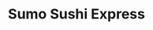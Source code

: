 ---
layout: place
title: "Sumo Sushi Express"
permalink: /virginia/glen-allen/sumo-sushi-express.html
stateAbbr: VA
stateName: Virginia
cityName: Glen Allen
seo:
  name: "Sumo Sushi Express"
  type: Restaurant
  links: https://www.facebook.com/people/Sumo-Sushi-Express-at-Glen-Allen-Virginia/100063725402660/
description: "Looking for sushi in Glen Allen, Virginia? Check out Sumo Sushi Express for a delightful Japanese dining experience. Enjoy a variety of sushi and other dishe..."
place_id: ChIJQURVMt09sYkR_P8YLEodWZA
photos:
  - name: >-
      places/ChIJQURVMt09sYkR_P8YLEodWZA/photos/AeeoHcKM2CDAe-MPlRSLjuJSwnuS0R1s9r4Sck2t8ia44Z1AsOsIYe3iAFE3NzZwTUEpbnuus7LoYXB5ftEfroxrWiF98RX82jqXNwnltb__LCzwL1PwAQI0iKeBVZ2Yo_vsjP6bjpTTnfBujHfD-B_2IJCnTOTrsrXPZjYxcmGDJjAnhIdxMlHVSQwA_CrLGkmXz0pPL8y4U1g7NHliZyXP-5kYIzGXyQ8omHgoV8y3yj9imYM7SS6wLuf6Jx7jkw_0fY75Y_GGpDJRfyY3w_Th_tRMJAP1XK4DMYatMCNDt03IDXqP_sMA8RPtayHLk4Iumc_wvucuzLfPkGtmHJtS55PiJ-5oB3lwI2z2GJ70syytWLrLD4BMa_KApvNDk3t-lZoXR1H028RiPH_T9090uEKhjV2YWyZR8yyEIVzOcIWx0hk
    widthPx: 3264
    heightPx: 2448
    authorAttributions:
      - displayName: aung khine
        uri: https://maps.google.com/maps/contrib/113007762801284148345
        photoUri: >-
          https://lh3.googleusercontent.com/a-/ALV-UjW5yiyvN-8hCHfIBJ_-8lBM2ZBnn6LkTqIEDIr-uDoFU6g0VFW7=s100-p-k-no-mo
    flagContentUri: >-
      https://www.google.com/local/imagery/report/?cb_client=maps_api_places.places_api&image_key=!1e10!2sCIHM0ogKEICAgICkgKT1uQE&hl=en-US
    googleMapsUri: >-
      https://www.google.com/maps/place//data=!3m4!1e2!3m2!1sCIHM0ogKEICAgICkgKT1uQE!2e10!4m2!3m1!1s0x89b13ddd32554441:0x90591d4a2c18fffc
  - name: >-
      places/ChIJQURVMt09sYkR_P8YLEodWZA/photos/AeeoHcL2poS47AwtUMFoajyzC8VKZaZdk4RMWqo1UT7mdi-hnmeo8LhHbCn--ASpTehAAnLQ8-kGX607kPLaDwEto65ejCrDtz1cIzFTFpzwzr80TLTEEI9H41if_IkkcYarsbzmQTkAEM0Gf80MgpVr6wGfmjLnjIAaY9Z0BPZhCZXlGMg-i9d427bCYneJVJROFL3GwWIunRuFQCzvnRcScEujuIQ7UqkfYAtU53O-oD8quMINlmn0fAh3wsWEC0u3MkWcOWhCKNzEMUV1ZKBG2ltKrO6ZtmkiClJ-ceLICdE0Sg
    widthPx: 1636
    heightPx: 2181
    authorAttributions:
      - displayName: Sumo Sushi Express
        uri: https://maps.google.com/maps/contrib/102645724741605875836
        photoUri: >-
          https://lh3.googleusercontent.com/a/ACg8ocKVd4n1KIC6lmv38_m2fIjXpnHGaSO9GCIoPGIIijJSYZb1xQ=s100-p-k-no-mo
    flagContentUri: >-
      https://www.google.com/local/imagery/report/?cb_client=maps_api_places.places_api&image_key=!1e10!2sAF1QipMrHcNdP3Ys8kezMGKfkOPCjNJg_-g8_kzIXitv&hl=en-US
    googleMapsUri: >-
      https://www.google.com/maps/place//data=!3m4!1e2!3m2!1sAF1QipMrHcNdP3Ys8kezMGKfkOPCjNJg_-g8_kzIXitv!2e10!4m2!3m1!1s0x89b13ddd32554441:0x90591d4a2c18fffc
  - name: >-
      places/ChIJQURVMt09sYkR_P8YLEodWZA/photos/AeeoHcI_I3LzRutu-Phuh5_LBRprmuWlaTgZvWyrbHM3qq9PAltz9xyHMPmzl1zch-NZMPBuDydrsbg37oieG2IrLHnO6CvaSdPnnJuuH732_4wQd7DoV1jHV0bDeWehx1BgzNczdPXYPgwaRdvjnyj8tSsGdiM36ckQpyY5mtgQ6ex2JZOzCamkErQZuxoSZFnlzB0RE0FtIHD_gSP9N1rfTYCAEsvPAi_fSWtix0F83US4RGXMEWznWSiA3Xw7sxjFpcTa1R0BsTpIN7wccElCX-vf9DRhoxJak5dh2LwowpUqv-Bq_yvi3Cc6-RXK-i7_n-y-tzv88CcOk_z7-ZlkDikjnHvjgAfSuau8LRf6n5ok_UEOpZpCAmTYixyfw_O6yutyoGImOmCRgYs0q0a0mmZvLvtSOnnVpbzPATEB_A4
    widthPx: 3456
    heightPx: 3456
    authorAttributions:
      - displayName: Brian Roy
        uri: https://maps.google.com/maps/contrib/108622878251028927218
        photoUri: >-
          https://lh3.googleusercontent.com/a/ACg8ocK7TEEzguXmnOGAN852nZdHob8M9PY9vdUkxTBF5CR-Tgtc5g=s100-p-k-no-mo
    flagContentUri: >-
      https://www.google.com/local/imagery/report/?cb_client=maps_api_places.places_api&image_key=!1e10!2sCIHM0ogKEICAgIDtmbGDbA&hl=en-US
    googleMapsUri: >-
      https://www.google.com/maps/place//data=!3m4!1e2!3m2!1sCIHM0ogKEICAgIDtmbGDbA!2e10!4m2!3m1!1s0x89b13ddd32554441:0x90591d4a2c18fffc
  - name: >-
      places/ChIJQURVMt09sYkR_P8YLEodWZA/photos/AeeoHcJmLzCgVOeQ6ip3y3H570Sdq8Ek5nZwgwfpe0-LpfwwiDJ3G_j_xbh68iNjZ0UOwU4jqw7fqBpEXQD_bHhaSkk6JNdKNbsR5vyeXBE3t5qdjC8b1gMSoPncBxWev0ex2XCxVhapd-GiRCjHnFmYCmrMZwsCkLxtRzGjTxyPaGs-DTTP5oJj7Ir8aByeF6KAA8Mz6yWwZX5Q7dVa-ZNgB7QSidLe3a0Wq9-PMWZl4TZYb_hCeTzpsQVEr0HrmS0IkW7rcbtH56tRqVVA6OkKkGALIKMv8xcoNsjWB3fWINl6zt8NXBj7ZBmSjERB9S3t7dJs6eARZlwoieztQYYuVk41Ct7FiZO121AWH0Ollc0aidiV7vwHAeR09Hv59okk9Hi4xeVptqSRJJwtwxfTcCV3CZ2cFxIU_KEdrrMBtmuRlPZf
    widthPx: 3456
    heightPx: 3456
    authorAttributions:
      - displayName: Brian Roy
        uri: https://maps.google.com/maps/contrib/108622878251028927218
        photoUri: >-
          https://lh3.googleusercontent.com/a/ACg8ocK7TEEzguXmnOGAN852nZdHob8M9PY9vdUkxTBF5CR-Tgtc5g=s100-p-k-no-mo
    flagContentUri: >-
      https://www.google.com/local/imagery/report/?cb_client=maps_api_places.places_api&image_key=!1e10!2sCIHM0ogKEICAgIDtmbGDzAE&hl=en-US
    googleMapsUri: >-
      https://www.google.com/maps/place//data=!3m4!1e2!3m2!1sCIHM0ogKEICAgIDtmbGDzAE!2e10!4m2!3m1!1s0x89b13ddd32554441:0x90591d4a2c18fffc
  - name: >-
      places/ChIJQURVMt09sYkR_P8YLEodWZA/photos/AeeoHcIBY_aY-LCahLMKdZuJ0LQwxifv3kWMwzHDdrF9bkq2QxtTSPjWeUrs02nPXQswPdyobCbQVOkh_7-ZfMIQfU073Gyit7anLupLH6uL7SEjsTBrzt9I2xJkHpEystX3a2A1Nkn0lj-GM0yDTrZosdOnHg0aldPe-TWtyTkQTXvzAc7oztCCPzrpNSTWlrFJSFOh2yUguMqZ7Zkgfh_Y725V7lkn1P9rYaTy4c4z-3su0Ea5OXoZy8j-dUw7sdJH3E8vEwu-xyshialNXSwQLg9NF7Fi5Xza4RcYhkFIMRS8CiV9XEs1zxmXha8GHX6YiZ0quD13Udjb9fFaqjiYhkLgdNCDOthLN2pWrjIRIay-c2TQF9CSuwPT2pvsPsthT3eWSbEezLKd8IteVNNJAJdX9QOropw4gHyH93VfwB01shk
    widthPx: 3024
    heightPx: 4032
    authorAttributions:
      - displayName: Kathy Duncan
        uri: https://maps.google.com/maps/contrib/100502154750972485685
        photoUri: >-
          https://lh3.googleusercontent.com/a-/ALV-UjWQRdjN_nv6HPIsyV8Qtxqve1weEtxi63RF5FzI1u-18oEQPipedg=s100-p-k-no-mo
    flagContentUri: >-
      https://www.google.com/local/imagery/report/?cb_client=maps_api_places.places_api&image_key=!1e10!2sCIHM0ogKEICAgICMxKfo8QE&hl=en-US
    googleMapsUri: >-
      https://www.google.com/maps/place//data=!3m4!1e2!3m2!1sCIHM0ogKEICAgICMxKfo8QE!2e10!4m2!3m1!1s0x89b13ddd32554441:0x90591d4a2c18fffc
  - name: >-
      places/ChIJQURVMt09sYkR_P8YLEodWZA/photos/AeeoHcKT5g1TOpXznYS3GVKCWMmG7e6ZwahKx6JaxBLh1yTe3Wuc6mbSfgJAa9wWst6r1pGOUOZl9aSV3COqOKBrINITP5WitAcuR7uC-I1-FqSwzMFNFUIs0AxhdIZZjpqD2G4VSm2wany_rLHvvyn7aY_okfpe1CbdIWRIm_Tu0dWUTtJkE27kaF5n5IfzNrrY3_pS0TUpxbmUeAif17gRJGR7RJFWKTwink76oL_aXNXJS2CynUD7g2q1I2S2dKcK6OrxAFgfu4HIWSW4Tpqc7dXYeFr4UZMmKF8--gpQsXDSTkOMKDk7N1ABY1Q3iRLyuR1_bLc6GW8SuvwZgSXUJ1YhBdJ1lBJEC-2xoCR-W86bQY2MvEkWxMD8zewt7D7TiGOly2Ec1dwTxqBDcgu7DlzK4GZgWnoyPlMdRQOjprtnbQ
    widthPx: 3264
    heightPx: 2448
    authorAttributions:
      - displayName: aung khine
        uri: https://maps.google.com/maps/contrib/113007762801284148345
        photoUri: >-
          https://lh3.googleusercontent.com/a-/ALV-UjW5yiyvN-8hCHfIBJ_-8lBM2ZBnn6LkTqIEDIr-uDoFU6g0VFW7=s100-p-k-no-mo
    flagContentUri: >-
      https://www.google.com/local/imagery/report/?cb_client=maps_api_places.places_api&image_key=!1e10!2sCIHM0ogKEICAgICkgKTSVA&hl=en-US
    googleMapsUri: >-
      https://www.google.com/maps/place//data=!3m4!1e2!3m2!1sCIHM0ogKEICAgICkgKTSVA!2e10!4m2!3m1!1s0x89b13ddd32554441:0x90591d4a2c18fffc
  - name: >-
      places/ChIJQURVMt09sYkR_P8YLEodWZA/photos/AeeoHcIYxpzFmjaLSnM5e3XQSQ3ri4IEvHnwSCZKj--BNI8o85s1i-f6oC6I86UiOJlJOl_CvMKMJieeohlDtMMUnftpSEs7MCETDtQtZHKs71fLlO5B-dal-4VqKKai5xscTu8qqltlb9Rk_2ofLGpb_9r-vThqGKJv0DIWm_s_R6n6wXP7AnBvSw7zTEiVX01AOSeBLE1fMHDpZXwWhYJfoZL5T-5BBZROrlg8nEHLwQYRaCFkjN_V5HXIsBDPLyNgawpF6fZucPiETEMtw5wNpDzR9UMKJah1_uBikXbCJ_Kld1l5-IRHQwNh-QDVSZRFWsXHT9Mn6I34QIkBz8qy8D4reMGQrPPJx1CIgEc8wFYIgapUQzFK1bDr0lP4iuWjOe6hxlQ_Fh-AZr-YGe2W-ZBx9lzRbCqcSQXZ5u5p6IUzHXrd
    widthPx: 3024
    heightPx: 3024
    authorAttributions:
      - displayName: Lean H
        uri: https://maps.google.com/maps/contrib/107703169053202936004
        photoUri: >-
          https://lh3.googleusercontent.com/a-/ALV-UjVXmnEiZB7IlLjV8tnFKrsPx2gcK8s9T8SXnElTc4LfgcguONSp=s100-p-k-no-mo
    flagContentUri: >-
      https://www.google.com/local/imagery/report/?cb_client=maps_api_places.places_api&image_key=!1e10!2sCIHM0ogKEICAgICc672Z9gE&hl=en-US
    googleMapsUri: >-
      https://www.google.com/maps/place//data=!3m4!1e2!3m2!1sCIHM0ogKEICAgICc672Z9gE!2e10!4m2!3m1!1s0x89b13ddd32554441:0x90591d4a2c18fffc
  - name: >-
      places/ChIJQURVMt09sYkR_P8YLEodWZA/photos/AeeoHcJ-XaVkHSbnkJJB9N5H84OvleIrAKzftqyGNnFsmUINm8ZsFsnDG0rh451sroQiioqbX9iunqXKfZeqd60QhNTdG1Ax9Tupf41Hl0y2BJdcgJOBFGYReFWohcvPVScHOnPPlExSSPzoTgq5_mzDrBH9NJZG64dD7Y3j6y8dCkDOXsOMWieAD3Gp97H-giP1719ae9HttKfBGu7g1GrEigmphma0TmNK4yBBVkFbtKsnwPMqOIT4Swxxs-lAhCvEgnX9VKLAiWPx9vm0LUKIPhfU5jv1-XjYJmivTDEzPGo4An_UGehzHHWe30TqRmYLf2n486G_6CCtNIBfRPI5vmtlYD3E59Ydgej0JozSjnl-10_5ONv_yWupv5gyxGZv6K73IXYp4uHJ62NGZjlm8auUUYnNtgctL1gnO-LcWr8I05_T
    widthPx: 3456
    heightPx: 3456
    authorAttributions:
      - displayName: Brian Roy
        uri: https://maps.google.com/maps/contrib/108622878251028927218
        photoUri: >-
          https://lh3.googleusercontent.com/a/ACg8ocK7TEEzguXmnOGAN852nZdHob8M9PY9vdUkxTBF5CR-Tgtc5g=s100-p-k-no-mo
    flagContentUri: >-
      https://www.google.com/local/imagery/report/?cb_client=maps_api_places.places_api&image_key=!1e10!2sCIHM0ogKEICAgIDtmbGDjAE&hl=en-US
    googleMapsUri: >-
      https://www.google.com/maps/place//data=!3m4!1e2!3m2!1sCIHM0ogKEICAgIDtmbGDjAE!2e10!4m2!3m1!1s0x89b13ddd32554441:0x90591d4a2c18fffc
  - name: >-
      places/ChIJQURVMt09sYkR_P8YLEodWZA/photos/AeeoHcIhfFJ8EhQLe-Si8G6sdMHCK69ZYkvzz4-Yd2jVqdQNoYpVXkzhlcF8vIfBsXTMX7GdpOaCYsEQlA33WlPFzZB8lNjLLYoeDY4kQAFWNNnDov0X0CpssXIsD8EcGbAXBDjWRICUZbnbIkolB7vHzddsN-CAK3-Aq7m6pnK217Bqg96a3GIpYP2BZske3NWJteFqfd4K4eaUTVqC-zVqM2iTrGnU_rt-ITbXPXILlFaztMGiY7sfj6hnSpoCTlADbq3FntDjOoVIckXC02mymZvURiyDo3pomH5W70O1nFwh-8ofah9gxiGoTXrvGPKBhNQ6xixsoU7OIPNOlvcfPcQT6KDjFOYUcOf1FkbLiOd3jIcnlc5yNL0WxqbCZfrPoAU_tQuqEHzAcRKl_9PKEKWAtAIYim6Uca-jZAYEnQc5YYgH
    widthPx: 3456
    heightPx: 3456
    authorAttributions:
      - displayName: Brian Roy
        uri: https://maps.google.com/maps/contrib/108622878251028927218
        photoUri: >-
          https://lh3.googleusercontent.com/a/ACg8ocK7TEEzguXmnOGAN852nZdHob8M9PY9vdUkxTBF5CR-Tgtc5g=s100-p-k-no-mo
    flagContentUri: >-
      https://www.google.com/local/imagery/report/?cb_client=maps_api_places.places_api&image_key=!1e10!2sCIHM0ogKEICAgIDtmbGDrAE&hl=en-US
    googleMapsUri: >-
      https://www.google.com/maps/place//data=!3m4!1e2!3m2!1sCIHM0ogKEICAgIDtmbGDrAE!2e10!4m2!3m1!1s0x89b13ddd32554441:0x90591d4a2c18fffc
  - name: >-
      places/ChIJQURVMt09sYkR_P8YLEodWZA/photos/AeeoHcLi5F-fy9RtgOIyWZU19u0L_aRIKVFCkmHywLWVhNfBm6aiau7O2pNayC7OehHZvhcaXNPkPiQnX6uWwHxDxFw4CwHbIXyKi0kZTo1CRcyoKnX_rblmLp1oJL0jTFU4cD8UZJXSjGUXwMfluefp4IDll8x3KNJRclCDR7r_mOPXD8IUbCgSABbpLnEfh-RwYlWMcE7qhvN0VdJHSkyM8xmKlAqMonHDhWcS3WpAzbRewQkpSl5BQsphMcAnwu_ElwFlt9bnWMo0gRe1z3Q36xA8FdXhccrxZTwF-IPZeVxmpL7h9Mosp0NpWSSBTXiy5I43kk7fuk_V2d4hmhkmZxKlhybRE_sq7YddtqfNQZPHu0GktoEIDAh1iZ8GiIZzfbl-JGzOulMwTeeH0lCLLA8rkUoPslFGiJDL3b0DqdopFVg
    widthPx: 3024
    heightPx: 4032
    authorAttributions:
      - displayName: Matt McCarthy
        uri: https://maps.google.com/maps/contrib/110211580444596791496
        photoUri: >-
          https://lh3.googleusercontent.com/a-/ALV-UjVyYleiuiEWWCBfcLDZKr0wzmyHjExnLdlTyeQwDGTI5ZCo04Y19A=s100-p-k-no-mo
    flagContentUri: >-
      https://www.google.com/local/imagery/report/?cb_client=maps_api_places.places_api&image_key=!1e10!2sCIHM0ogKEICAgICsuZbcyQE&hl=en-US
    googleMapsUri: >-
      https://www.google.com/maps/place//data=!3m4!1e2!3m2!1sCIHM0ogKEICAgICsuZbcyQE!2e10!4m2!3m1!1s0x89b13ddd32554441:0x90591d4a2c18fffc
address: 1090 Virginia Center Pkwy, Glen Allen, VA 23059, USA
street: 1090 Virginia Center Pkwy
city: Glen Allen
state: VA
zip: '23059'
country: USA
neighborhood: null
latitude: '37.668200'
longitude: '-77.458908'
accessibility_options:
  wheelchairAccessibleParking: true
  wheelchairAccessibleEntrance: true
  wheelchairAccessibleRestroom: true
  wheelchairAccessibleSeating: true
business_status: OPERATIONAL
name: Sumo Sushi Express
google_maps_links:
  directionsUri: >-
    https://www.google.com/maps/dir//''/data=!4m7!4m6!1m1!4e2!1m2!1m1!1s0x89b13ddd32554441:0x90591d4a2c18fffc!3e0
  placeUri: https://maps.google.com/?cid=10401377018793492476
  writeAReviewUri: >-
    https://www.google.com/maps/place//data=!4m3!3m2!1s0x89b13ddd32554441:0x90591d4a2c18fffc!12e1
  reviewsUri: >-
    https://www.google.com/maps/place//data=!4m4!3m3!1s0x89b13ddd32554441:0x90591d4a2c18fffc!9m1!1b1
  photosUri: >-
    https://www.google.com/maps/place//data=!4m3!3m2!1s0x89b13ddd32554441:0x90591d4a2c18fffc!10e5
primary_type: Sushi Restaurant
opening_hours:
  regular: null
  current: null
secondary_opening_hours:
  regular:
    weekdayDescriptions: null
    type: null
  current:
    weekdayDescriptions: null
    type: null
phone: (804) 477-6644
price_level: PRICE_LEVEL_INEXPENSIVE
price_range: $10 &ndash; $20
rating: '4.7'
rating_count: 274
website: >-
  https://www.facebook.com/people/Sumo-Sushi-Express-at-Glen-Allen-Virginia/100063725402660/
reviews: null
parking_options: null
payment_options: null
allow_dogs: null
curbside_pickup: null
delivery: null
dine_in: null
good_for_children: null
good_for_groups: null
good_for_sports: null
live_music: null
menu_for_children: null
outdoor_seating: null
reservable: null
restroom: null
serves_beer: null
serves_breakfast: null
serves_brunch: null
serves_cocktails: null
serves_coffee: null
serves_dinner: null
serves_dessert: null
serves_lunch: null
serves_vegetarian_food: null
serves_wine: null
takeout: null
summary: null

---